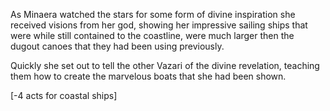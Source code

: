 As Minaera watched the stars for some form of divine inspiration she received visions from her god, showing her impressive sailing ships that were while still contained to the coastline, were much larger then the dugout canoes that they had been using previously.

Quickly she set out to tell the other Vazari of the divine revelation, teaching them how to create the marvelous boats that she had been shown.

\[-4 acts for coastal ships\]